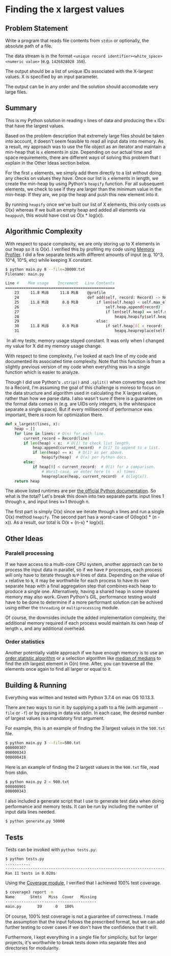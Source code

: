 # Finding the x largest values
## Problem Statement
Write a program that reads file contents from `stdin` or optionally, the absolute path of a file.

The data stream is in the format `<unique record identifier><white_space><numeric value>` (e.g. `1426828028 350`).

The output should be a list of unique IDs associated with the X-largest values. X is specified by an input parameter.

The output can be in any order and the solution should accomodate very large files.

## Summary
This is my Python solution in reading `n` lines of data and producing the `x` IDs that have the largest values.

Based on the problem description that extremely large files should be taken into account, it doesn't seem feasible to read all input data into memory. As a result, my approach was to use the file object as an iterator and maintain a min-heap that is `x` elements in size. Depending on our actual time and space requirements, there are different ways of solving this problem that I explain in the Other Ideas section below.

For the first `x` elements, we simply add them directly to a list without doing any checks on values they have. Once our list is `x` elements in length, we create the min-heap by using Python's `heapify` function. For all subsequent elements, we check to see if they are larger than the minimum value in the min-heap. If they are, we pop the heap and push this new element into it.

By running `heapify` once we've built our list of X elements, this only costs us O(x) whereas if we built an empty heap and added all elements via `heappush`, this would have cost us O(x * log(x)).

## Algorithmic Complexity
With respect to space complexity, we are only storing up to X elements in our heap so it is O(x). I verified this by profiling my code using [Memory Profiler](https://pypi.org/project/memory-profiler/). I did a few separate tests with different amounts of input (e.g. 10^3, 10^4, 10^5, etc) while keeping X constant.

```bash
$ python main.py 8 --file=30000.txt
Filename: main.py

Line #    Mem usage    Increment   Line Contents
================================================
    23     11.8 MiB     11.8 MiB    @profile
    24                              def add(self, record: Record) -> None:
    25     11.8 MiB      0.0 MiB        if len(self.heap) < self.max_elements:
    26                                      self.heap.append(record)
    27                                      if len(self.heap) == self.max_elements:
    28                                          heapq.heapify(self.heap)
    29                                  else:
    30     11.8 MiB      0.0 MiB            if self.heap[0] < record:
    31                                          heapq.heapreplace(self.heap, record)
```

 In all my tests, memory usage stayed constant. It was only when I changed my value for X did my memory usage change.

With respect to time complexity, I've looked at each line of my code and documented its associated time complexity. Note that this function is from a slightly previous version of my code when everything was in a single function which is easier to analyze.

Though I did use Python's `.strip()` and `.split()` when converting each line to a Record, I'm assuming the goal of this challenge is moreso to focus on the data structure and algorithm used in calculating the X largest values, rather than how we parse data. I also wasn't sure if there is a guarantee on the format data comes in (e.g. are UIDs only integers, is the whitespace separate a single space). But if every millisecond of performance was important, there is room for optimization there.

```python
def x_largest(lines, x):
	heap = []
	for line in lines: # O(n) for each line.
		current_record = Record(line)
		if len(heap) < x:  # O(1) to check list length.
			heap.append(current_record)  # O(1) to append to a list.
			if len(heap) == x:  # O(1) as per above.
				heapify(heap)  # O(x) per Python docs.
		else:
			if heap[0] < current_record:  # O(1) for a comparison.
				# Worst-case, we enter here (n - x) times.
				heapreplace(heap, current_record)  # O(log(x)).
	return heap
```

The above listed runtimes are per [the official Python documentation](https://docs.python.org/3.0/library/heapq.html). So what is the total? Let's break this down into two separate parts: input lines 1 through x, and input lines x+1 through n.

The first part is simply O(x) since we iterate through x lines and run a single O(x) method `heapify`. The second part has a worst-case of O(log(x) * (n - x)). As a result, our total is O(x + (n-x) * log(x)).

## Other Ideas
### Paralell processing
If we have access to a multi-core CPU system, another approach can be to process the input data in parallel, so if we have `P` processes, each process will only have to iterate through `N/P` lines of data. Depending on the value of `x` relative to `N`, it may be worthwhile for each process to have its own separate heap with a final aggregation step that combines each heap to produce a single one. Alternatively, having a shared heap in some shared memory may also work. Given Python's GIL, performance testing would have to be done to determine if a more performant solution can be achived using either the `threading` or `multiprocessing` module.

Of course, the downsides include the added implementation complexity, the additional memory required if each process would maintain its own heap of length `x`, and any additional overhead.

### Order statistics
Another potentially viable approach if we have enough memory is to use an [order statistic algorithm](http://staff.ustc.edu.cn/~csli/graduate/algorithms/book6/chap10.htm) or a selection algorithm like [median of medians](https://en.wikipedia.org/wiki/Median_of_medians) to find the xth largest element in O(n) time. After, you can traverse all the elements once again to find all larger or equal to it.

## Building & Running
Everything was written and tested with Python 3.7.4 on mac OS 10.13.3.

There are two ways to run it: by supplying a path to a file (with argument `--file` or `-f`) or by passing in data via stdin. In each case, the desired number of largest values is a mandatory first argument.

For example, this is an example of finding the 3 largest values in the `500.txt` file.

```bash
$ python main.py 3 --file=500.txt 
000000307
000000343
000000418
```

Here is an example of finding the 2 largest values in the `900.txt` file, read from stdin.

```bash
$ python main.py 2 < 900.txt 
000000901
000000343
```

I also included a generate script that I use to generate test data when doing performance and memory tests. It can be run by including the number of input data lines needed.

```bash
$ python generate.py 50000
```

## Tests
Tests can be invoked with `python tests.py`:

```bash
$ python tests.py 
...........
----------------------------------------------------------------------
Ran 11 tests in 0.020s
```

Using the [Coverage module](https://coverage.readthedocs.io/en/coverage-5.1/), I verified that I achieved 100% test coverage.

```bash
$ coverage3 report -m
Name       Stmts   Miss  Cover   Missing
----------------------------------------
main.py       39      0   100%
```

Of course, 100% test coverage is not a guarantee of correctness. I made the assumption that the input follows the prescribed format, but we can add further testing to cover cases if we don't have the confidence that it will.

Furthermore, I kept everything in a single file for simplicity, but for larger projects, it's worthwhile to break tests down into separate files and directories for modularity.
